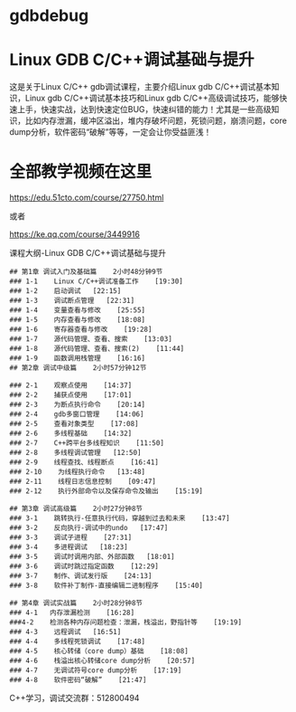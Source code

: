 # gdbdebug

# Linux GDB C/C++调试基础与提升
这是关于Linux C/C++ gdb调试课程，主要介绍Linux gdb C/C++调试基本知识，Linux gdb C/C++调试基本技巧和Linux gdb C/C++高级调试技巧，能够快速上手，快速实战，达到快速定位BUG，快速纠错的能力！尤其是一些高级知识，比如内存泄漏，缓冲区溢出，堆内存破坏问题，死锁问题，崩溃问题，core dump分析，软件密码“破解”等等，一定会让你受益匪浅！

# 全部教学视频在这里

https://edu.51cto.com/course/27750.html

或者

https://ke.qq.com/course/3449916



课程大纲-Linux GDB C/C++调试基础与提升


    ## 第1章 调试入门及基础篇    2小时48分钟9节
    ### 1-1    Linux C/C++调试准备工作    [19:30]
    ### 1-2    启动调试   [22:15]
    ### 1-3    调试断点管理   [22:31]
    ### 1-4    变量查看与修改    [25:55]
    ### 1-5    内存查看与修改    [18:08]
    ### 1-6    寄存器查看与修改    [19:28]
    ### 1-7    源代码管理、查看、搜索    [13:03]
    ### 1-8    源代码管理、查看、搜索(2)    [11:44]
    ### 1-9    函数调用栈管理    [16:16]
    ## 第2章 调试中级篇    2小时57分钟12节
    
    ### 2-1    观察点使用    [14:37]
    ### 2-2    捕获点使用    [17:01]
    ### 2-3    为断点执行命令    [20:14]
    ### 2-4    gdb多窗口管理    [14:06]
    ### 2-5    查看对象类型    [17:08]
    ### 2-6    多线程基础    [14:32]
    ### 2-7    C++跨平台多线程知识    [11:50]
    ### 2-8    多线程调试管理   [12:50]
    ### 2-9    线程查找、线程断点    [16:41]
    ### 2-10    为线程执行命令   [13:48]
    ### 2-11    线程日志信息控制    [09:47]
    ### 2-12    执行外部命令以及保存命令及输出    [15:19]

    ## 第3章 调试高级篇    2小时27分钟8节
    ### 3-1    跳转执行-任意执行代码，穿越到过去和未来    [13:47]
    ### 3-2    反向执行-调试中的undo   [17:47]
    ### 3-3    调试子进程    [27:31]
    ### 3-4    多进程调试   [18:23]
    ### 3-5    调试时调用内部、外部函数   [18:01]
    ### 3-6    调试时跳过指定函数    [12:29]
    ### 3-7    制作、调试发行版    [24:13]
    ### 3-8    软件补丁制作-直接编辑二进制程序    [15:40]

    ## 第4章 调试实战篇    2小时28分钟8节
    ### 4-1   内存泄漏检测    [16:28]
    ###4-2    检测各种内存问题检查：泄漏，栈溢出，野指针等    [19:19]
    ### 4-3    远程调试   [16:51]
    ### 4-4    多线程死锁调试    [17:48]
    ### 4-5    核心转储（core dump）基础    [18:08]
    ### 4-6    栈溢出核心转储core dump分析    [20:57]
    ### 4-7    无调试符号core dump分析    [17:19]
    ### 4-8    软件密码“破解”    [21:47]


C++学习，调试交流群：512800494
